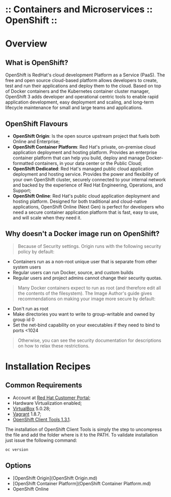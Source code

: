 :: Containers and Microservices :: OpenShift ::
===============================================

# Overview

## What is OpenShift?

OpenShift is RedHat's cloud development Platform as a Service (PaaS). The free and open source cloud-based platform allows developers to create, test and run their applications and deploy them to the cloud. Based on top of Docker containers and the Kubernetes container cluster manager, OpenShift 3 adds developer and operational centric tools to enable rapid application development, easy deployment and scaling, and long-term lifecycle maintenance for small and large teams and applications.

## OpenShift Flavours

- **OpenShift Origin**: Is the open source upstream project that fuels both Online and Enterprise;
- **OpenShift Container Platform**: Red Hat's private, on-premise cloud application deployment and hosting platform. Provides an enterprise container platform that can help you build, deploy and manage Docker-formatted containers, in your data center or the Public Cloud;
- **OpenShift Dedicated**: Red Hat's managed public cloud application deployment and hosting service. Provides the power and flexibility of your own OpenShift cluster, securely connected to your internal network and backed by the experience of Red Hat Engineering, Operations, and Support;
- **OpenShift Online**: Red Hat's public cloud application deployment and hosting platform. Designed for both traditional and cloud-native applications, OpenShift Online (Next Gen) is perfect for developers who need a secure container application platform that is fast, easy to use, and will scale when they need it.

## Why doesn't a Docker image run on OpenShift?

> Because of Security settings. Origin runs with the following security policy by default:
- Containers run as a non-root unique user that is separate from other system users
- Regular users can run Docker, source, and custom builds
- Regular users and project admins cannot change their security quotas.

> Many Docker containers expect to run as root (and therefore edit all the contents of the filesystem).
> The Image Author's guide gives recommendations on making your image more secure by default:
- Don't run as root
- Make directories you want to write to group-writable and owned by group id 0
- Set the net-bind capability on your executables if they need to bind to ports <1024

> Otherwise, you can see the security documentation for descriptions on how to relax these restrictions.

# Installation Recipes

## Common Requirements

- Account at [Red Hat Customer Portal](https://access.redhat.com/);
- Hardware Virtualization enabled;
- [VirtualBox](https://www.virtualbox.org/) 5.0.28;
- [Vagrant](https://www.vagrantup.com/) 1.8.7;
- [OpenShift Client Tools 1.3.1](https://github.com/openshift/origin/releases/tag/v1.3.1).

The installation of OpenShift Client Tools is simply the step to uncompress the file and add the folder where is it to the PATH. To validate installation just issue the following command:

```bash
oc version
```

## Options

- [OpenShift Origin](OpenShift Origin.md)
- [OpenShift Container Platform](OpenShift Container Platform.md)
- OpenShift Online

